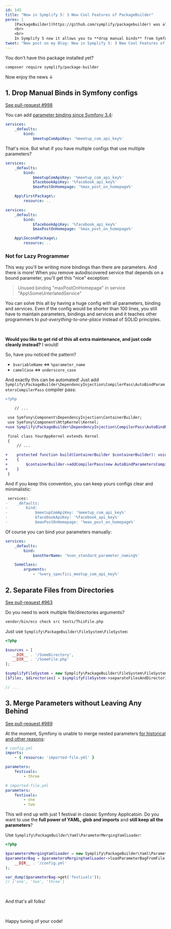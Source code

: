 ```yaml
---
id: 145
title: "New in Symplify 5: 3 New Cool Features of PackageBuilder"
perex: |
    [PackageBuilder](https://github.com/symplify/packagebuilder) was always sort of meta package with all **the cool and shiny features anyone can use**. After all, it's the most downloaded Symplify package hitting almost [1000 downloads a day](https://packagist.org/packages/symplify/package-builder/stats).
    <br>
    <br>
    In Symplify 5 now it allows you to **drop manual binds** from Symfony configs, separate files from directories **in one method** and merge nested YAML parameters **with 1&nbsp;service**.
tweet: "New post on my Blog: New in Symplify 5: 3 New Cool Features of PackageBuilder #symfony #autowiring #yaml"
---
```


You don't have this package installed yet?

```bash
composer require symplify/package-builder
```

Now enjoy the news ↓

## 1. Drop Manual Binds in Symfony configs

<a href="https://github.com/Symplify/Symplify/pull/998" class="btn btn-dark btn-sm">
    <em class="fab fa-github fa-fw"></em>
    See pull-request #998
</a>

You can add [parameter binding since Symfony 3.4](https://symfony.com/blog/new-in-symfony-3-4-local-service-binding):

```yaml
services:
    _defaults:
        bind:
            $meetupComApiKey: '%meetup_com_api_key%'
```

That's nice. But what if you have multiple configs that use multiple parameters?

```yaml
services:
    _defaults:
        bind:
            $meetupComApiKey: '%meetup_com_api_key%'
            $facebookApiKey: '%facebook_api_key%'
            $maxPostOnHomepage: '%max_post_on_homepage%'

    App\FirstPackage\:
        resource: ..
```

```yaml
services:
    _defaults:
        bind:
            $facebookApiKey: '%facebook_api_key%'
            $maxPostOnHomepage: '%max_post_on_homepage%'

    App\SecondPackage\:
        resource: ..
```

### Not for Lazy Programmer

This way you'll be writing more bindings than there are parameters. And there is more! When you remove autodiscovered service that depends on a bound parameter, you'll get this "nice" exception:

<blockquote class="blockquote">
    Unused binding "maxPostOnHomepage" in service "App\SomeUnterlatedService"
</blockquote>

You can solve this all by having a huge config with all parameters, binding and services. Even if the config would be shorter than 100 lines, you still have to maintain parameters, bindings and services and it teaches other programmers to *put-everything-to-one-place* instead of SOLID principles.

<br>

**Would you like to get rid of this all extra maintenance, and just code cleanly instead?** I would!

So, have you noticed the pattern?

- `$variableName` <=> `%parameter_name`
- `camelCase` <=> `underscore_case`

And exactly this can be automated! Just add `Symplify\PackageBuilder\DependencyInjection\CompilerPass\AutoBindParametersCompilerPass` compiler pass:

```diff
<?php

    // ...

 use Symfony\Component\DependencyInjection\ContainerBuilder;
 use Symfony\Component\HttpKernel\Kernel;
+use Symplify\PackageBuilder\DependencyInjection\CompilerPass\AutoBindParametersCompilerPass;

 final class YourAppKernel extends Kernel
 {
     // ...

+    protected function build(ContainerBuilder $containerBuilder): void
+    {
+        $containerBuilder->addCompilerPass(new AutoBindParametersCompilerPass());
+    }
 }
```

And if you keep this convention, you can keep yours configs clear and minimalistic:

```diff
 services:
-    _defaults:
-        bind:
-            $meetupComApiKey: '%meetup_com_api_key%'
-            $facebookApiKey: '%facebook_api_key%'
-            $maxPostOnHomepage: '%max_post_on_homepage%'
```

Of course you can bind your parameters manually:

```yaml
services:
    _defaults:
        bind:
            $anotherName: '%non_standard_parameter_naming%'

    SomeClass:
        arguments:
            - '%very_specfici_meetup_com_api_key%'
```

## 2. Separate Files from Directories

<a href="https://github.com/Symplify/Symplify/pull/963" class="btn btn-dark btn-sm">
    <em class="fab fa-github fa-fw"></em>
    See pull-request #963
</a>

Do you need to work multiple file/directories arguments?

```bash
vendor/bin/ecs check src tests/ThisFile.php
```

Just use `Symplify\PackageBuilder\FileSystem\FileSystem`:

```php
<?php

$sources = [
   __DIR__ . '/SomeDirectory',
   __DIR__ . '/SomeFile.php'
];

$symplifyFileSystem = new Symplify\PackageBuilder\FileSystem\FileSystem;
[$files, $directories] = $symplifyFileSystem->separateFilesAndDirectories($sources);

// ...
```

## 3. Merge Parameters without Leaving Any Behind

<a href="https://github.com/Symplify/Symplify/pull/989" class="btn btn-dark btn-sm">
    <em class="fab fa-github fa-fw"></em>
    See pull-request #989
</a>

At the moment, Symfony is unable to merge nested parameters [for historical and other reasons](https://github.com/symfony/symfony/issues/26713):

```yaml
# config.yml
imports:
    - { resource: 'imported-file.yml' }

parameters:
    festivals:
        - three
```

```yaml
# imported-file.yml
parameters:
    festivals:
        - one
        - two
```

This will end up with just 1 festival in classic Symfony Applicatoin. Do you want to use the **full power of YAML, glob and imports** and **still keep all the parameters**?

Use `Symplify\PackageBuilder\Yaml\ParameterMergingYamlLoader`:

```php
<?php

$parametersMergingYamlLoader = new Symplify\PackageBuilder\Yaml\ParameterMergingYamlLoader;
$parameterBag = $parametersMergingYamlLoader->loadParameterBagFromFile(
    __DIR__ . '/config.yml'
);

var_dump($parameterBag->get('festivals'));
// ['one', 'two', 'three']
```

<br>

And that's all folks!

<br>

Happy tuning of your code!

